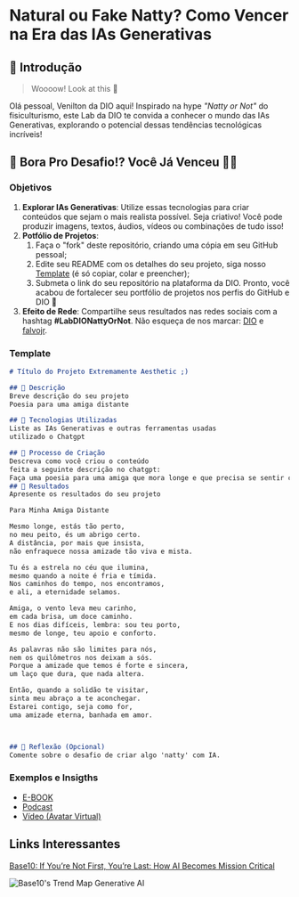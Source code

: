 # Natural ou Fake Natty? Como Vencer na Era das IAs Generativas

## 🚀 Introdução

> Woooow! Look at this 👀

Olá pessoal, Venilton da DIO aqui! Inspirado na hype _"Natty or Not"_ do fisiculturismo, este Lab da DIO te convida a conhecer o mundo das IAs Generativas, explorando o potencial dessas tendências tecnológicas incríveis!

## 🎯 Bora Pro Desafio!? Você Já Venceu 💪🤓

### Objetivos

1. **Explorar IAs Generativas**: Utilize essas tecnologias para criar conteúdos que sejam o mais realista possível. Seja criativo! Você pode produzir imagens, textos, áudios, vídeos ou combinações de tudo isso!
1. **Potfólio de Projetos**:
    1. Faça o "fork" deste repositório, criando uma cópia em seu GitHub pessoal;
    2. Edite seu README com os detalhes do seu projeto, siga nosso [Template](#template) (é só copiar, colar e preencher);
    3. Submeta o link do seu repositório na plataforma da DIO. Pronto, você acabou de fortalecer seu portfólio de projetos nos perfis do GitHub e DIO 🚀
1. **Efeito de Rede**: Compartilhe seus resultados nas redes sociais com a hashtag **#LabDIONattyOrNot**. Não esqueça de nos marcar: [DIO](https://www.linkedin.com/school/dio-makethechange) e [falvojr](https://www.linkedin.com/in/falvojr).

### Template

```markdown
# Título do Projeto Extremamente Aesthetic ;)

## 📒 Descrição
Breve descrição do seu projeto
Poesia para uma amiga distante 

## 🤖 Tecnologias Utilizadas
Liste as IAs Generativas e outras ferramentas usadas
utilizado o Chatgpt

## 🧐 Processo de Criação
Descreva como você criou o conteúdo
feita a seguinte descrição no chatgpt: 
Faça uma poesia para uma amiga que mora longe e que precisa se sentir cuidada. Falei sobre como nossa amizade é forte e eterna 
## 🚀 Resultados
Apresente os resultados do seu projeto

Para Minha Amiga Distante

Mesmo longe, estás tão perto,
no meu peito, és um abrigo certo.
A distância, por mais que insista,
não enfraquece nossa amizade tão viva e mista.

Tu és a estrela no céu que ilumina,
mesmo quando a noite é fria e tímida.
Nos caminhos do tempo, nos encontramos,
e ali, a eternidade selamos.

Amiga, o vento leva meu carinho,
em cada brisa, um doce caminho.
E nos dias difíceis, lembra: sou teu porto,
mesmo de longe, teu apoio e conforto.

As palavras não são limites para nós,
nem os quilômetros nos deixam a sós.
Porque a amizade que temos é forte e sincera,
um laço que dura, que nada altera.

Então, quando a solidão te visitar,
sinta meu abraço a te aconchegar.
Estarei contigo, seja como for,
uma amizade eterna, banhada em amor.



## 💭 Reflexão (Opcional)
Comente sobre o desafio de criar algo 'natty' com IA.
```

### Exemplos e Insigths

- [E-BOOK](/exemplos/E-BOOK.md)
- [Podcast](/exemplos/PODCAST.md)
- [Vídeo (Avatar Virtual)](/exemplos/VIDEO.md)

## Links Interessantes

[Base10: If You’re Not First, You’re Last: How AI Becomes Mission Critical](https://base10.vc/post/generative-ai-mission-critical/)

![Base10's Trend Map Generative AI](https://github.com/digitalinnovationone/lab-natty-or-not/assets/730492/f4df26e8-f8f7-4419-8252-c69d73ea930c)
